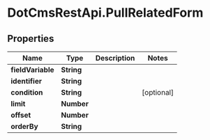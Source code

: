 # DotCmsRestApi.PullRelatedForm

## Properties

Name | Type | Description | Notes
------------ | ------------- | ------------- | -------------
**fieldVariable** | **String** |  | 
**identifier** | **String** |  | 
**condition** | **String** |  | [optional] 
**limit** | **Number** |  | 
**offset** | **Number** |  | 
**orderBy** | **String** |  | 


